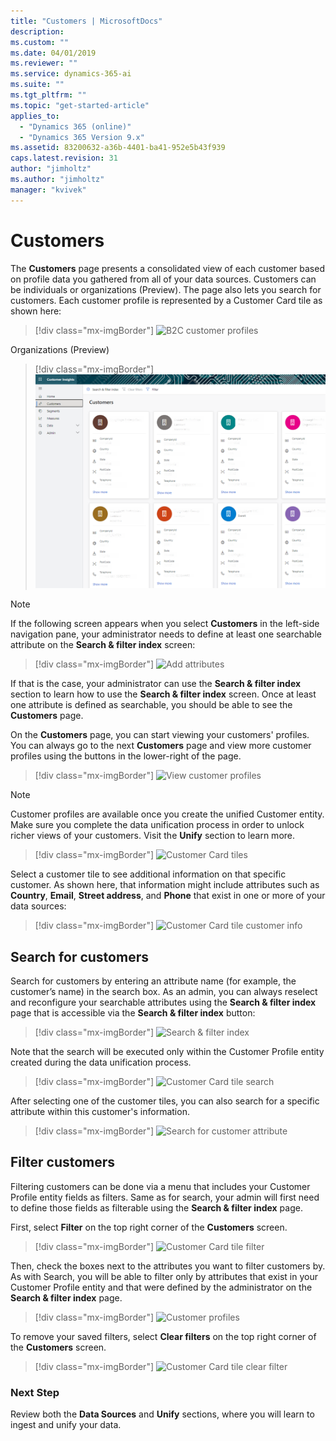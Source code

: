 ```yaml
---
title: "Customers | MicrosoftDocs"
description: 
ms.custom: ""
ms.date: 04/01/2019
ms.reviewer: ""
ms.service: dynamics-365-ai
ms.suite: ""
ms.tgt_pltfrm: ""
ms.topic: "get-started-article"
applies_to: 
  - "Dynamics 365 (online)"
  - "Dynamics 365 Version 9.x"
ms.assetid: 83200632-a36b-4401-ba41-952e5b43f939
caps.latest.revision: 31
author: "jimholtz"
ms.author: "jimholtz"
manager: "kvivek"
---
```

# Customers

The **Customers** page presents a consolidated view of each customer based on profile data you gathered from all of your data sources. Customers can be individuals or organizations (Preview). The page also lets you search for customers. Each customer profile is represented by a Customer Card tile as shown here:

> [!div class="mx-imgBorder"] 
> ![B2C customer profiles](media/profiles-customers.png "B2C customer profiles")

Organizations (Preview)
> [!div class="mx-imgBorder"] 
> ![B2B customer profiles](media/profile-customers-b2b.png "B2B customer profiles")

> [!NOTE]
> If the following screen appears when you select **Customers** in the left-side navigation pane, your administrator needs to define at least one searchable attribute on the **Search & filter index** screen:

> [!div class="mx-imgBorder"] 
> ![Add attributes](media/add-attributes3.png "Add attributes")

If that is the case, your administrator can use the **Search & filter index** section to learn how to use the **Search & filter index** screen. Once at least one attribute is defined as searchable, you should be able to see the **Customers** page. 

On the **Customers** page, you can start viewing your customers' profiles. You can always go to the next **Customers** page and view more customer profiles using the buttons in the lower-right of the page.

> [!div class="mx-imgBorder"] 
> ![View customer profiles](media/profiles-customers2.png "View customer profiles")


> [!NOTE]
> Customer profiles are available once you create the unified Customer entity. Make sure you complete the data unification process in order to unlock richer views of your customers. Visit the **Unify** section to learn more. 

> [!div class="mx-imgBorder"] 
> ![Customer Card tiles](media/customer-card-tile.png "Customer Card tiles")

Select a customer tile to see additional information on that specific customer. As shown here, that information might include attributes such as **Country**, **Email**, **Street address**, and **Phone** that exist in one or more of your data sources:

> [!div class="mx-imgBorder"] 
> ![Customer Card tile customer info](media/customer-card-tile-customer-info.png "Customer Card tile customer info")

## Search for customers

Search for customers by entering an attribute name (for example, the customer’s name) in the search box. As an admin, you can always reselect and reconfigure your searchable attributes using the **Search & filter index** page that is accessible via the **Search & filter index** button:

> [!div class="mx-imgBorder"] 
> ![Search & filter index](media/search-filter-index.png "Search & filter index")

Note that the search will be executed only within the Customer Profile entity created during the data unification process.

> [!div class="mx-imgBorder"] 
> ![Customer Card tile search](media/customer-card-tile-search.png "Customer Card tile search")

After selecting one of the customer tiles, you can also search for a specific attribute within this customer's information.

> [!div class="mx-imgBorder"] 
> ![Search for customer attribute](media/customer-card-tile-search2.png "Search for customer attribute")

## Filter customers

Filtering customers can be done via a menu that includes your Customer Profile entity fields as filters. Same as for search, your admin will first need to define those fields as filterable using the **Search & filter index** page. 

First, select **Filter** on the top right corner of the **Customers** screen.

> [!div class="mx-imgBorder"] 
> ![Customer Card tile filter](media/customer-card-tile-filter.png "Customer Card tile filter")

Then, check the boxes next to the attributes you want to filter customers by. As with Search, you will be able to filter only by attributes that exist in your Customer Profile entity and that were defined by the administrator on the **Search & filter index** page.

> [!div class="mx-imgBorder"] 
> ![Customer profiles](media/profiles-customers3.png "Customer profiles")

To remove your saved filters, select **Clear filters** on the top right corner of the **Customers** screen.

> [!div class="mx-imgBorder"] 
> ![Customer Card tile clear filter](media/customer-card-tile-clear-filter.png "Customer Card tile clear filter")

### Next Step
Review both the **Data Sources** and **Unify** sections, where you will learn to ingest and unify your data.

